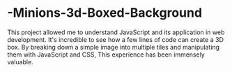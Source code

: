 # -Minions-3d-Boxed-Background
This project allowed me to understand JavaScript and its application in web development. It's incredible to see how a few lines of code can create a 3D box. By breaking down a simple image into multiple tiles and manipulating them with JavaScript and CSS, This experience has been immensely valuable. 
